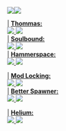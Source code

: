 <img align="center" src="https://github-readme-stats-sigma-five.vercel.app/api?username=vaylor27&show_icons=true&theme=tokyonight" /><img align="center" src="https://github-readme-stats-sigma-five.vercel.app/api/top-langs/?username=vaylor27&layout=compact&show_icons=true&theme=tokyonight" />

| **<a href="https://github.com/vaylor27/Thommas-Mod">Thommas:** <br><img src="https://aschey.tech/tokei/github/vaylor27/Thommas-Mod?category=code" /> <img src="https://img.shields.io/github/stars/vaylor27/Thommas-Mod" /></a>  
| **<a href="https://github.com/vaylor27/soulbound">Soulbound:** <br><img src="https://aschey.tech/tokei/github/vaylor27/soulbound?category=code" /> <img src="https://img.shields.io/github/stars/vaylor27/soulbound" /></a>  
| **<a href="https://github.com/vaylor27/hammerspace">Hammerspace:** <br><img src="https://aschey.tech/tokei/github/vaylor27/hammerspace?category=code" /> <img src="https://img.shields.io/github/stars/vaylor27/hammerspace" /></a>  

| **<a href="https://github.com/vaylor27/mod-locking">Mod Locking:** <br><img src="https://aschey.tech/tokei/github/vaylor27/mod-locking?category=code" /> <img src="https://img.shields.io/github/stars/vaylor27/mod-locking" /></a>  
| **<a href="https://github.com/vaylor27/better-spawner">Better Spawner:** <br><img src="https://aschey.tech/tokei/github/vaylor27/better-spawner?category=code" /> <img src="https://img.shields.io/github/stars/vaylor27/better-spawner" /></a>  


| **<a href="https://github.com/vaylor27/helium-lang">Helium:** <br><img src="https://aschey.tech/tokei/github/vaylor27/helium-lang?category=code" /> <img src="https://img.shields.io/github/stars/vaylor27/helium-lang" /></a>  
